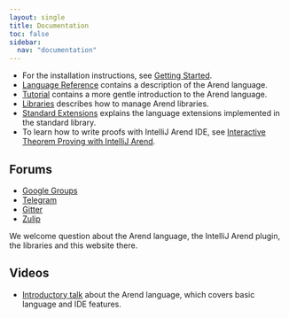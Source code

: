 ```yaml
---
layout: single
title: Documentation
toc: false
sidebar:
  nav: "documentation"
---
```


* For the installation instructions, see [Getting Started](/documentation/getting-started).
* [Language Reference](/documentation/language-reference) contains a description of the Arend language.
* [Tutorial](/documentation/tutorial) contains a more gentle introduction to the Arend language.
* [Libraries](/documentation/libraries) describes how to manage Arend libraries.
* [Standard Extensions](/documentation/standard-tactics) explains the language extensions
  implemented in the standard library.
* To learn how to write proofs with IntelliJ Arend IDE, see [Interactive Theorem Proving with IntelliJ Arend](intellij-arend-tutorial). 

## Forums

- [Google Groups](https://groups.google.com/forum/#!forum/arend-lang)
- [Telegram](https://t.me/joinchat/GPwwsREtctsqEVs6gPeLLg)
- [Gitter](https://gitter.im/arend-lang/community)
- [Zulip](https://arend-lang.zulipchat.com/)

We welcome question about the Arend language, the IntelliJ Arend plugin,
the libraries and this website there.

## Videos

* [Introductory talk](https://www.youtube.com/watch?v=BUUEvTbVQR8) about the Arend language, which covers basic language and IDE features.
